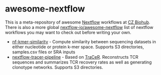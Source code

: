 # awesome-nextflow


This is a meta-repository of awesome [Nextflow](http://nextflow.io) workflows at [CZ Biohub](http://czbiohub.org/). There is also a more global [nextflow-io/awesome-nextflow](https://github.com/nextflow-io/awesome-nextflow) list of nextflow workflows you may want to check out before writing your own.

- [nf-kmer-similarity](https://github.com/czbiohub/nf-kmer-similarity) - Compute similarity between sequencing datasets in either nucleotide or protein k-mer space. Supports S3 directories, samples.csv files or SRA inputs
- [nextflow-tracer-pipeline](https://github.com/czbiohub/nextflow-tracer-pipeline) - Based on [TraCeR](https://github.com/Teichlab/tracer#introduction). Reconstructs TCR sequences and summarizes TCR recovery rates as well as generating clonotype networks. Supports S3 directories. 
